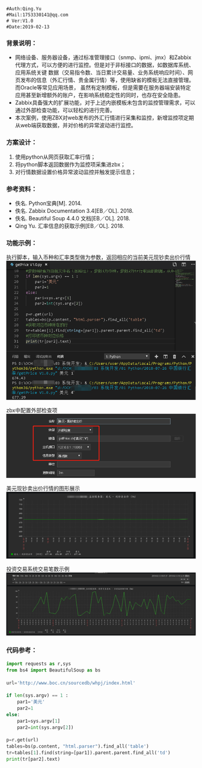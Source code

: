 ```shell
#Auth:Qing.Yu
#Mail:1753330141@qq.com
# Ver:V1.0
#Date:2019-02-13
```

### 背景说明：
- 网络设备、服务器设备，通过标准管理接口（snmp、ipmi、jmx）和Zabbix代理方式，可以方便的进行监控。但是对于非标接口的数据，如数据库系统、应用系统关键
数据（交易指令数、当日累计交易量、业务系统响应时间）、网页发布的信息（外汇行情、贵金属行情）等，使用缺省的模板无法直接管理。而Oracle等常见应用场景，
虽然有定制模板，但是需要在服务器端安装特定应用甚至新增额外的账户，在影响系统稳定性的同时，也存在安全隐患。
- Zabbix具备强大的扩展功能，对于上述内嵌模板未包含的监控管理需求，可以通过外部检查功能，可以轻松的进行完善。
- 本次案例，使用ZBX对web发布的外汇行情进行采集和监控，新增监控项定期从web端获取数据，并对价格的异常波动进行监控。

### 方案设计：
1. 使用python从网页获取汇率行情；
1. 将python脚本返回数据作为监控项采集进zbx；
1. 对行情数据设置价格异常波动监控并触发提示信息；

### 参考资料：
- 佚名. Python宝典[M]. 2014.
- 佚名. Zabbix Documentation 3.4[EB／OL]. 2018. 
- 佚名. Beautiful Soup 4.4.0 文档[EB／OL]. 2018. 
- Qing Yu. 汇率信息的获取示例[EB／OL]. 2018. 

### 功能示例：
执行脚本，输入币种和汇率类型做为参数，返回相应的当前美元现钞卖出价行情
![示例](https://github.com/QingYu2017/pic/blob/master/21.png)

zbx中配置外部检查项
![示例](https://github.com/QingYu2017/pic/blob/master/22.png)

美元现钞卖出价行情的图形展示
![示例](https://github.com/QingYu2017/pic/blob/master/23.png)

投资交易系统交易笔数示例
![示例](https://github.com/QingYu2017/pic/blob/master/24.png)

### 代码参考：
```python
import requests as r,sys
from bs4 import BeautifulSoup as bs

url='http://www.boc.cn/sourcedb/whpj/index.html'

if len(sys.argv) == 1 :
    par1='美元'
    par2=1
else:
    par1=sys.argv[1]
    par2=int(sys.argv[2])

p=r.get(url)
tables=bs(p.content, "html.parser").find_all('table')
tr=tables[1].find(string=[par1]).parent.parent.find_all('td')
print(tr[par2].text)
```
